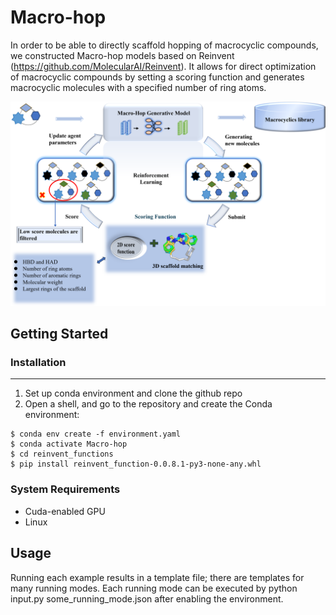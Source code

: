 # Macro-hop
In order to be able to directly scaffold hopping of macrocyclic compounds, we constructed Macro-hop models based on Reinvent (https://github.com/MolecularAI/Reinvent). It allows for direct optimization of macrocyclic compounds by setting a scoring function and generates macrocyclic molecules with a specified number of ring atoms.

![](pictures/Macro-hop.png)

## Getting Started

### Installation
-------------
1. Set up conda environment and clone the github repo
2. Open a shell, and go to the repository and create the Conda environment:
```
$ conda env create -f environment.yaml
$ conda activate Macro-hop
$ cd reinvent_functions
$ pip install reinvent_function-0.0.8.1-py3-none-any.whl
```

### System Requirements
- Cuda-enabled GPU
- Linux

## Usage
Running each example results in a template file; there are templates for many running modes. Each running mode can be executed by python input.py some_running_mode.json after enabling the environment.

